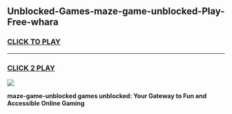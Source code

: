 
## Unblocked-Games-maze-game-unblocked-Play-Free-whara
<h3>
<a href="https://premium76.site?title=maze-game-unblocked&ref=23A">CLICK TO PLAY</a></h3>
<hr>

<h3>
<a href="https://premium76.site?title=maze-game-unblocked&ref=23A">CLICK 2 PLAY</a>
  
</h3>

<a href="https://premium76.site?title=maze-game-unblocked&ref=23A"><img src="https://clearcache.store/games.png"></a>


**maze-game-unblocked games unblocked: Your Gateway to Fun and Accessible Online Gaming**
